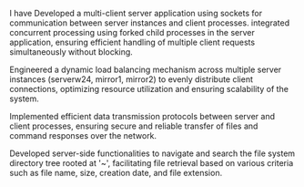 I have Developed a multi-client server application using sockets for communication between server instances and
client processes. integrated concurrent processing using forked child processes in the server application,
ensuring efficient handling of multiple client requests simultaneously without blocking.

Engineered a dynamic load balancing mechanism across multiple server instances (serverw24, mirror1,
mirror2) to evenly distribute client connections, optimizing resource utilization and ensuring scalability of the
system.

Implemented efficient data transmission protocols between server and client processes, ensuring secure and
reliable transfer of files and command responses over the network.

Developed server-side functionalities to navigate and search the file system directory tree rooted at '~',
facilitating file retrieval based on various criteria such as file name, size, creation date, and file extension.
